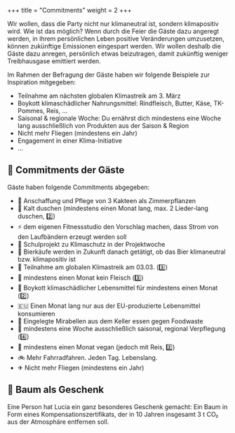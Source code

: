 +++
title = "Commitments"
weight = 2
+++

Wir wollen, dass die Party nicht nur klimaneutral ist, sondern klimapositiv wird. Wie ist das möglich? Wenn durch die Feier die Gäste dazu angeregt werden, in ihrem persönlichen Leben positive Veränderungen umzusetzen, können zukünftige Emissionen eingespart werden.
Wir wollen deshalb die Gäste dazu anregen, persönlich etwas beizutragen, damit zukünftig weniger Treibhausgase emittiert werden.

Im Rahmen der Befragung der Gäste haben wir folgende Beispiele zur Inspiration mitgegeben:

-   Teilnahme am nächsten globalen Klimastreik am 3. März
-   Boykott klimaschädlicher Nahrungsmittel: Rindfleisch, Butter, Käse, TK-Pommes, Reis, ...
-   Saisonal & regionale Woche: Du ernährst dich mindestens eine Woche lang ausschließlich von Produkten aus der Saison & Region
-   Nicht mehr Fliegen (mindestens ein Jahr)
-   Engagement in einer Klima-Initiative
-   ...

## 🦜 Commitments der Gäste

Gäste haben folgende Commitments abgegeben:

-   🌵 Anschaffung und Pflege von 3 Kakteen als Zimmerpflanzen
-   🚿 Kalt duschen (mindestens einen Monat lang, max. 2 Lieder-lang duschen, 2️⃣)
-   ⚡ dem eigenen Fitnessstudio den Vorschlag machen, dass Strom von den Laufbändern erzeugt werden soll
-   🏫 Schulprojekt zu Klimaschutz in der Projektwoche
-   🍺 Bierkäufe werden in Zukunft danach getätigt, ob das Bier klimaneutral bzw. klimapositiv ist
-   💪 Teilnahme am globalen Klimastreik am 03.03. (3️⃣)
-   🥩 mindestens einen Monat kein Fleisch (3️⃣)
-   🚫 Boykott klimaschädlicher Lebensmittel für mindestens einen Monat (2️⃣)
-   🇪🇺 Einen Monat lang nur aus der EU-produzierte Lebensmittel konsumieren
-   🍈 Eingelegte Mirabellen aus dem Keller essen gegen Foodwaste
-   🥕 mindestens eine Woche ausschließlich saisonal, regional Verpflegung (4️⃣)
-   🥦 mindestens einen Monat vegan (jedoch mit Reis, 2️⃣)
-   🚲 Mehr Fahrradfahren. Jeden Tag. Lebenslang.
-   ✈ Nicht mehr Fliegen (mindestens ein Jahr)

## 🌳 Baum als Geschenk

Eine Person hat Lucia ein ganz besonderes Geschenk gemacht: Ein Baum in Form eines Kompensationszertifikats, der in 10 Jahren insgesamt 3 t CO₂ aus der Atmosphäre entfernen soll.
